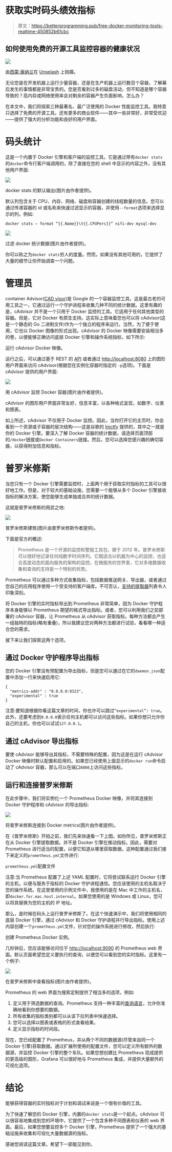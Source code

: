 # 获取实时码头绩效指标

> 原文：<https://betterprogramming.pub/free-docker-monitoring-tools-realtime-450852b61cbc>

## 如何使用免费的开源工具监控容器的健康状况

![](img/4b323a879300611aee5727afa9379428.png)

由[西蒙·康纳兰](https://unsplash.com/@simoncon?utm_source=medium&utm_medium=referral)在 [Unsplash](https://unsplash.com?utm_source=medium&utm_medium=referral) 上拍摄。

无论您是在开发机器上运行少量容器，还是在生产机器上运行数百个容器，了解幕后发生的事情都是非常宝贵的。您是否看到过多的磁盘活动，但不知道是哪个容器导致的？高内存或网络使用率会对剩余的容器产生负面影响，怎么办？

在本文中，我们将探索三种最著名、最广泛使用的 Docker 性能监控工具。我特意只选择了免费的开源工具。还有更多的商业软件——其中一些非常好，非常受欢迎——提供了强大的分析功能和良好的用户界面。

# 码头统计

这是一个内置于 Docker 引擎和客户端的监控工具。它是通过带有`docker stats`的`docker`命令行客户端调用的，除了直接在您的 shell 中显示的内容之外，没有其他用户界面:

![](img/0448bd968b0e75f17751e20a449d826e.png)

docker stats 的默认输出(图片由作者提供)。

默认列包含关于 CPU、内存、网络、磁盘和容器创建的线程数量的信息。您可以通过传递容器的 id 或名称来快速过滤显示的容器，并使用`--format`选项来选择显示的列。例如:

```
docker stats — format “{{.Name}}\t{{.CPUPerc}}” nifi-dev mysql-dev
```

![](img/6c7e1b7d911f62c6db7657ae682bb44b.png)

过滤 docker 统计数据(图片由作者提供)。

你可以称之为`docker stats`穷人的度量。然而，如果没有其他可用的，它提供了大量的细节让你开始调查一个问题。

# 管理员

container Advisor([CAD visor](https://github.com/google/cadvisor))是 Google 的一个容器监控工具。这是最古老的可用工具之一，它通过运行一个守护进程来收集几种不同的统计数据。这里有趣的是，cAdvisor 并不是一个只用于 Docker 监控的工具。它适用于任何其他类型的容器。但是，它对 Docker 有原生支持。这实际上意味着您也可以将 cAdvisor(这是一个静态的 Go 二进制文件)作为一个独立的程序来运行。当然，为了便于使用，它也以 Docker 图像的形式出现。cAdvisor 的 Docker 映像需要安装相当多的卷，以便能够正确访问底层 Docker 引擎和操作系统指标，如下所示:

运行 cAdvisor Docker 映像。

运行之后，可以通过基于 REST 的 [API](https://github.com/google/cadvisor/blob/master/docs/api.md) 或者通过 [http://localhost:8080](http://localhost:8080) 上的图形用户界面来访问 cAdvisor(根据您在实例化容器时指定的
`-p`选项)。下面是 cAdvisor 提供的用户界面:

![](img/665fa4fea7037afce9fcfc56787ccc9d.png)

用 cAdvisor 监控 Docker 容器(图片由作者提供)。

cAdvisor 的图形用户界面非常友好，信息丰富，以各种格式呈现，如数字、仪表和图表。

如上所述，cAdvisor 不仅用于 Docker 监控。因此，当你打开它的主页时，你会看到一个资源或子容器的层次结构——这是谷歌的 [lmctfy](https://github.com/google/lmctfy) 提供的，其中之一就是你的 Docker 引擎。要深入了解 Docker 容器的统计数据，请选择页面顶部的`/docker`链接或`Docker Containers`链接。然后，您可以选择您感兴趣的确切容器，以获得附加信息和指标。

# 普罗米修斯

当您只有一个 Docker 引擎需要监控时，上面两个用于获取实时指标的工具可以很好地工作。但是，对于较大的基础设施，您需要一个能够从多个 Docker 引擎接收指标的解决方案，使您能够生成单独或合并的统计数据。

这就是普罗米修斯的用武之地:

![](img/a916e33b3d245c8842578da7df66ab60.png)

普罗米修斯建筑(图片由普罗米修斯作者提供)。

下面是官方的概述:

> Prometheus 是一个开源的监控和警报工具包，建于 2012 年。普罗米修斯可以很好地记录任何纯数字时间序列。它既适合以机器为中心的监控，也适合高度动态的面向服务的架构的监控。在微服务的世界里，它对多维数据收集和查询的支持是一个特别的优势。

Prometheus 可以通过多种方式收集指标，包括数据推送网关、导出器，或者通过您自己的应用程序使用一个受支持的客户端库。不可否认，[支持的提取器](https://prometheus.io/docs/instrumenting/exporters/)列表令人印象深刻。

将 Docker 引擎的实时指标导出到 Prometheus 非常简单，因为 Docker 守护程序本身能够以 Prometheus 期望的格式导出指标。或者，您可以利用我们之前部署的 cAdvisor 容器，让 Prometheus 从 cAdvisor 获取指标。每种方法都会产生一组独特的指标(略有重叠)，所以我建议您对两种方法都进行试验，看看哪一种适合您的需求。

接下来让我们探索这两个选项。

## 通过 Docker 守护程序导出指标

您的 Docker 引擎没有预配置为导出指标，但是您可以通过在它的`daemon.json`配置中添加一行来快速启用它:

```
{
  "metrics-addr" : "0.0.0.0:9323",
  "experimental" : true
}
```

注意:要知道根据你看这篇文章的时间，你也许可以跳过`“experimental”: true`。此外，还要考虑到`0.0.0.0`表示任何主机都可以访问这些指标。如果你想只允许你自己的主机，你也可以试试`127.0.0.1`。

## 通过 cAdvisor 导出指标

要使 cAdvisor 能够导出其指标，不需要特殊的配置，因为这是在运行 cAdvisor Docker 映像时默认配置和启用的。如果您已经使用上面显示的`docker run`命令启动了 cAdvisor 容器，那么可以在端口`8080`上访问这些指标。

## 运行和连接普罗米修斯

在此步骤中，我们将实例化一个 Prometheus Docker 映像，并将其连接到 Docker 守护程序和 cAdvisor 的导出指标:

![](img/72bd49fd5c0b274369e9fba72679865b.png)

将普罗米修斯连接到 Docker metrics(图片由作者提供)。

在《普罗米修斯》开拍之前，我们先来快速看一下上图。如你所见，普罗米修斯正在从 Docker 引擎提取数据。并不是 Docker 引擎在推动指标。因此，需要对 Prometheus 进行适当的配置，以便它知道从哪里获取数据。这种配置通过我们接下来定义的`prometheus.yml`文件进行:

`prometheus.yml`配置文件

注意:当 Prometheus 配置了上述 YAML 配置时，它将尝试联系运行 Docker 引擎的主机，以便与服务于指标的 Docker 守护进程通信。您应该使用的主机名取决于您的操作系统。在这里使用的示例文件中，我使用的是在 Mac 中工作的主机名，即`docker.for.mac.host.internal`。如果您使用的是 Windows 或 Linux，您可以将其替换为您的主机的 IP 地址。

那么，是时候在码头上运行普罗米修斯了。在这个快速演示中，我们将使用相同的底层 Docker 引擎，通过 cAdvisor 和 Docker 守护进程并行导出指标。使用上述内容创建一个`prometheus.yml`文件，针对您的操作系统进行修改，然后执行:

创建 Prometheus Docker 实例。

几秒钟后，您应该能够访问位于 [http://localhost:9090](http://localhost:9090) 的 Prometheus web 界面。默认页面希望您定义要执行的查询，以便您可以看到您的实时指标。这里有一个例子:

![](img/797b0fcb6edbf6e6d196755413785cff.png)

在普罗米修斯中查看指标(图片由作者提供)。

Prometheus 的 web 界面为搜索定制提供了相当多的选项，例如:

1.  定义用于筛选数据的查询。Prometheus 支持一种丰富的[查询语言](https://prometheus.io/docs/prometheus/latest/querying/basics/)，允许你准确地看到你想要的数据。
2.  所有收集的指标类别都可以从该下拉列表中快速选择。
3.  您可以选择以图表或表格的形式查看结果。
4.  定义显示指标的时间段。

现在，您已经配置了 Prometheus，并从两个不同的数据源(尽管来自同一个 Docker 引擎)获取数据。通过扩展所使用的配置文件，您可以定义所有额外的数据源，并监控 Docker 引擎的整个车队。如果您想创建比 Prometheus 现成提供的更高级的图形，Grafana 可以很好地与 Prometheus 集成，并提供大量额外的可视化选项。

# 结论

能够获得容器的实时指标对于计划和调试来说是一个很有价值的工具。

为了快速了解您的 Docker 引擎，内置的`docker stats`是一个起点。cAdvisor 可以很容易地集成到您的环境中，它提供了一个包含多种不同图表和仪表的 web 界面。最后，如果您想要监控多个 Docker 引擎，Prometheus 提供了一个强大的基础设施来收集和可视化大量数据源的指标。

感谢您阅读这篇文章。希望下一部能见到你。